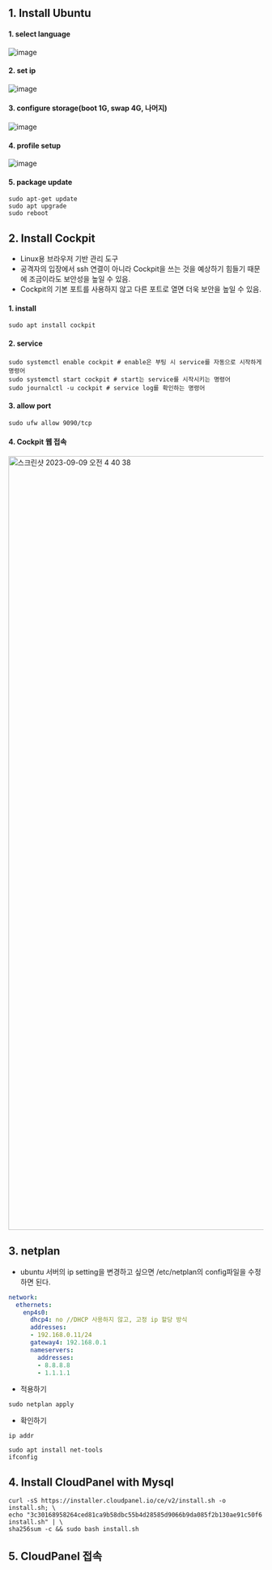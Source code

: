## 1. Install Ubuntu
#### 1. select language
![image](https://github.com/uomaep/ecole2023/assets/114221785/1cd2e43c-6b56-405f-87c7-cf50829b29b7)
#### 2. set ip
![image](https://github.com/uomaep/ecole2023/assets/114221785/51f533bd-07e3-4149-9527-40957a93375b)
#### 3. configure storage(boot 1G, swap 4G, 나머지)
![image](https://github.com/uomaep/ecole2023/assets/114221785/934d784e-30b6-4534-b76d-b55eb9a434b2)
#### 4. profile setup
![image](https://github.com/uomaep/ecole2023/assets/114221785/95a95d5f-759c-4364-b050-6ac804e4b123)
#### 5. package update
```shell
sudo apt-get update
sudo apt upgrade
sudo reboot
```

## 2. Install Cockpit
- Linux용 브라우저 기반 관리 도구
- 공격자의 입장에서 ssh 연결이 아니라 Cockpit을 쓰는 것을 예상하기 힘들기 때문에 조금이라도 보안성을 높일 수 있음.
- Cockpit의 기본 포트를 사용하지 않고 다른 포트로 열면 더욱 보안을 높일 수 있음.
#### 1. install
```shell
sudo apt install cockpit
```
#### 2. service
```shell
sudo systemctl enable cockpit # enable은 부팅 시 service를 자동으로 시작하게 명령어
sudo systemctl start cockpit # start는 service를 시작시키는 명령어
sudo journalctl -u cockpit # service log를 확인하는 명령어
```

#### 3. allow port
```shell
sudo ufw allow 9090/tcp
```

#### 4. Cockpit 웹 접속
<img width="1526" alt="스크린샷 2023-09-09 오전 4 40 38" src="https://github.com/uomaep/ecole2023/assets/114221785/f3ad705e-dad4-48e2-9905-15c54d02d539">

## 3. netplan
- ubuntu 서버의 ip setting을 변경하고 싶으면 /etc/netplan의 config파일을 수정하면 된다.
```yaml
network:
  ethernets:
    enp4s0:
      dhcp4: no //DHCP 사용하지 않고, 고정 ip 할당 방식
      addresses:
      - 192.168.0.11/24
      gateway4: 192.168.0.1
      nameservers:
        addresses:
        - 8.8.8.8
        - 1.1.1.1
```
- 적용하기
```shell
sudo netplan apply
```

- 확인하기
```shell
ip addr
```
```shell
sudo apt install net-tools
ifconfig
```

## 4. Install CloudPanel with Mysql
```shell
curl -sS https://installer.cloudpanel.io/ce/v2/install.sh -o install.sh; \
echo "3c30168958264ced81ca9b58dbc55b4d28585d9066b9da085f2b130ae91c50f6 install.sh" | \
sha256sum -c && sudo bash install.sh
```

## 5. CloudPanel 접속
